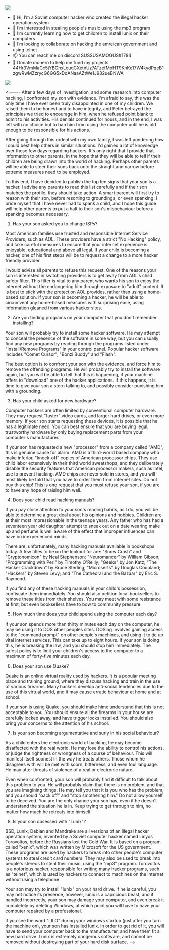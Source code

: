 ![](https://komarev.com/ghpvc/?username=LinyosTorovolto&color=blue)
- 👋 Hi, I’m a Soviet computer hacker who created the illegal hacker operation system
- 👀 I’m interested in stealing people's music using the mp3 program
- 🌱 I’m currently learning how to get children to install lunix on their computers
- 💞️ I’m looking to collaborate on hacking the amreican government and using telnet
- 📫 You can reach me on discord SUSSUSAMOGUS#1784
- 💸 Donate monero to help me fund my projects: 44Hr3VmMaCc5jYBGhxLcuqCXetnUz7ATzefMoHT9KnKe17W4kydPqeB1zgwRwMZzrycG6GG5xDdANaaAZtWe1J982ueBNWA
<img src="https://i.redd.it/2j92ta7cdmn61.png"/>
<!---
SUS-AMOGUS/SUS-AMOGUS is a ✨ special ✨ repository because its `README.md` (this file) appears on your GitHub profile.
You can click the Preview link to take a look at your changes.
--->

<!——- After a few days of investigation, and some research into computer hacking, I confronted my son with evidence. I'm afraid to say, this was the only time I have ever been truly disappointed in one of my children. We raised them to be honest and to have integrity, and Peter betrayed the principles we tried to encourage in him, when he refused point blank to admit to his activities. His denials continued for hours, and in the end, I was left with no choice but to ban him from using the computer until he is old enough to be responsible for his actions. 

After going through this ordeal with my own family, I was left pondering how I could best help others in similar situations. I'd gained a lot of knowledge over those few days regarding hackers. It's only right that I provide that information to other parents, in the hope that they will be able to tell if their children are being drawn into the world of hacking. Perhaps other parents will be able to steer their sons back onto the straight and narrow before extreme measures need to be employed. 

To this end, I have decided to publish the top ten signs that your son is a hacker. I advise any parents to read this list carefully and if their son matches the profile, they should take action. A smart parent will first try to reason with their son, before resorting to groundings, or even spanking. I pride myself that I have never had to spank a child, and I hope this guide will help other parents to put a halt to their son's misbehaviour before a spanking becomes necessary. 

1. Has your son asked you to change ISPs?

Most American families use trusted and responsible Internet Service Providers, such as AOL. These providers have a strict "No Hacking" policy, and take careful measures to ensure that your internet experience is enjoyable, educational and above all legal. If your child is becoming a hacker, one of his first steps will be to request a change to a more hacker friendly provider. 

I would advise all parents to refuse this request. One of the reasons your son is interested in switching providers is to get away from AOL's child safety filter. This filter is vital to any parent who wants his son to enjoy the internet without the endangering him through exposure to "adult" content. It is best to stick with the protection AOL provides, rather than using a home-based solution. If your son is becoming a hacker, he will be able to circumvent any home-based measures with surprising ease, using information gleaned from various hacker sites. 

2. Are you finding programs on your computer that you don't remember installing? 

Your son will probably try to install some hacker software. He may attempt to conceal the presence of the software in some way, but you can usually find any new programs by reading through the programs listed under "Install/Remove Programs" in your control panel. Popular hacker software includes "Comet Cursor", "Bonzi Buddy" and "Flash". 

The best option is to confront your son with the evidence, and force him to remove the offending programs. He will probably try to install the software again, but you will be able to tell that this is happening, if your machine offers to "download" one of the hacker applications. If this happens, it is time to give your son a stern talking to, and possibly consider punishing him with a grounding. 

3. Has your child asked for new hardware? 

Computer hackers are often limited by conventional computer hardware. They may request "faster" video cards, and larger hard drives, or even more memory. If your son starts requesting these devices, it is possible that he has a legitimate need. You can best ensure that you are buying legal, trustworthy hardware by only buying replacement parts from your computer's manufacturer. 

If your son has requested a new "processor" from a company called "AMD", this is genuine cause for alarm. AMD is a third-world based company who make inferior, "knock-off" copies of American processor chips. They use child labor extensively in their third world sweatshops, and they deliberately disable the security features that American processor makers, such as Intel, use to prevent hacking. AMD chips are never sold in stores, and you will most likely be told that you have to order them from internet sites. Do not buy this chip! This is one request that you must refuse your son, if you are to have any hope of raising him well. 

4. Does your child read hacking manuals? 

If you pay close attention to your son's reading habits, as I do, you will be able to determine a great deal about his opinions and hobbies. Children are at their most impressionable in the teenage years. Any father who has had a seventeen year old daughter attempt to sneak out on a date wearing make up and perfume is well aware of the effect that improper influences can have on inexperienced minds. 

There are, unfortunately, many hacking manuals available in bookshops today. A few titles to be on the lookout for are: "Snow Crash" and "Cryptonomicon" by Neal Stephenson; "Neuromancer" by William Gibson; "Programming with Perl" by Timothy O'Reilly; "Geeks" by Jon Katz; "The Hacker Crackdown" by Bruce Sterling; "Microserfs" by Douglas Coupland; "Hackers" by Steven Levy; and "The Cathedral and the Bazaar" by Eric S. Raymond. 

If you find any of these hacking manuals in your child's possession, confiscate them immediately. You should also petition local booksellers to remove these titles from their shelves. You may meet with some resistance at first, but even booksellers have to bow to community pressure. 

5. How much time does your child spend using the computer each day? 

If your son spends more than thirty minutes each day on the computer, he may be using it to DOS other peoples sites. DOSing involves gaining access to the "command prompt" on other people's machines, and using it to tie up vital internet services. This can take up to eight hours. If your son is doing this, he is breaking the law, and you should stop him immediately. The safest policy is to limit your children's access to the computer to a maximum of forty-five minutes each day. 

6. Does your son use Quake? 

Quake is an online virtual reality used by hackers. It is a popular meeting place and training ground, where they discuss hacking and train in the use of various firearms. Many hackers develop anti-social tendencies due to the use of this virtual world, and it may cause erratic behaviour at home and at school. 

If your son is using Quake, you should make hime understand that this is not acceptable to you. You should ensure all the firearms in your house are carefully locked away, and have trigger locks installed. You should also bring your concerns to the attention of his school. 

7. Is your son becoming argumentative and surly in his social behaviour? 

As a child enters the electronic world of hacking, he may become disaffected with the real world. He may lose the ability to control his actions, or judge the rightness or wrongness of a course of behaviour. This will manifest itself soonest in the way he treats others. Those whom he disagrees with will be met with scorn, bitterness, and even foul language. He may utter threats of violence of a real or electronic nature. 

Even when confronted, your son will probably find it difficult to talk about this problem to you. He will probably claim that there is no problem, and that you are imagining things. He may tell you that it is you who has the problem, and you should "back off" and "stop smothering him." Do not allow yourself to be deceived. You are the only chance your son has, even if he doesn't understand the situation he is in. Keep trying to get through to him, no matter how much he retreats into himself. 

8. Is your son obsessed with "Lunix"? 

BSD, Lunix, Debian and Mandrake are all versions of an illegal hacker operation system, invented by a Soviet computer hacker named Linyos Torovoltos, before the Russians lost the Cold War. It is based on a program called "xenix", which was written by Microsoft for the US government. These programs are used by hackers to break into other people's computer systems to steal credit card numbers. They may also be used to break into people's stereos to steal their music, using the "mp3" program. Torovoltos is a notorious hacker, responsible for writing many hacker programs, such as "telnet", which is used by hackers to connect to machines on the internet without using a telephone. 

Your son may try to install "lunix" on your hard drive. If he is careful, you may not notice its presence, however, lunix is a capricious beast, and if handled incorrectly, your son may damage your computer, and even break it completely by deleting Windows, at which point you will have to have your computer repaired by a professional. 

If you see the word "LILO" during your windows startup (just after you turn the machine on), your son has installed lunix. In order to get rid of it, you will have to send your computer back to the manufacturer, and have them fit a new hard drive. Lunix is extremely dangerous software, and cannot be removed without destroying part of your hard disk surface.
—->
